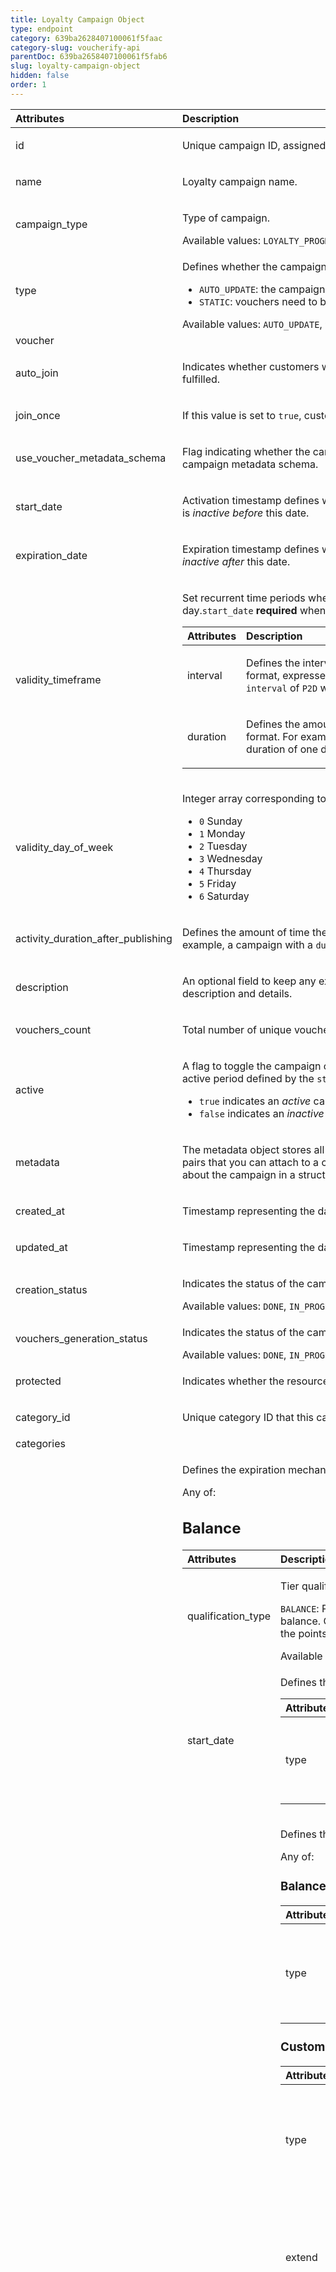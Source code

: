 ```yaml
---
title: Loyalty Campaign Object
type: endpoint
category: 639ba2628407100061f5faac
category-slug: voucherify-api
parentDoc: 639ba2658407100061f5fab6
slug: loyalty-campaign-object
hidden: false
order: 1
---
```


| Attributes |  Description  | Example |
|:-----|:--------|------:|
| id | <p>Unique campaign ID, assigned by Voucherify.</p> | <p>camp_f7fBbQxUuTN7dI7tGOo5XMDA</p> |
| name | <p>Loyalty campaign name.</p> |  |
| campaign_type | <p>Type of campaign.</p> Available values: `LOYALTY_PROGRAM` |  |
| type | <p>Defines whether the campaign can be updated with new vouchers after campaign creation.</p><ul><li><code>AUTO_UPDATE</code>: the campaign is dynamic, i.e. vouchers will generate based on set criteria</li><li><code>STATIC</code>: vouchers need to be manually published</li></ul> Available values: `AUTO_UPDATE`, `STATIC` |  |
| voucher |  |  |
| auto_join | <p>Indicates whether customers will be able to auto-join a loyalty campaign if any earning rule is fulfilled.</p> |  |
| join_once | <p>If this value is set to <code>true</code>, customers will be able to join the campaign only once.</p> |  |
| use_voucher_metadata_schema | <p>Flag indicating whether the campaign is to use the voucher's metadata schema instead of the campaign metadata schema.</p> |  |
| start_date | <p>Activation timestamp defines when the campaign starts to be active in ISO 8601 format. Campaign is <em>inactive before</em> this date.</p> | <p>2022-09-20T00:00:00.000Z</p> |
| expiration_date | <p>Expiration timestamp defines when the campaign expires in ISO 8601 format.  Campaign is <em>inactive after</em> this date.</p> | <p>2022-09-30T00:00:00.000Z</p> |
| validity_timeframe | <p>Set recurrent time periods when the campaign is valid. For example, valid for 1 hour every other day.<code>start_date</code> <strong>required</strong> when including the <code>validity_timeframe</code>.</p> <table><thead><tr><th style="text-align:left">Attributes</th><th style="text-align:left">Description</th><th style="text-align:right">Example</th></tr></thead><tbody><tr><td style="text-align:left">interval</td><td style="text-align:left"><p>Defines the intervening time between two time points in ISO 8601 format, expressed as a duration. For example, a campaign with an <code>interval</code> of <code>P2D</code> will be active every other day.</p></td><td style="text-align:right"></td></tr><tr><td style="text-align:left">duration</td><td style="text-align:left"><p>Defines the amount of time the campaign will be active in ISO 8601 format. For example, a campaign with a <code>duration</code> of <code>P1D</code> will be valid for a duration of one day.</p></td><td style="text-align:right"></td></tr></tbody></table> |  |
| validity_day_of_week | <p>Integer array corresponding to the particular days of the week in which the campaign is valid.</p><ul><li><code>0</code>  Sunday</li><li><code>1</code>  Monday</li><li><code>2</code>  Tuesday</li><li><code>3</code>  Wednesday</li><li><code>4</code>  Thursday</li><li><code>5</code>  Friday</li><li><code>6</code>  Saturday</li></ul> |  |
| activity_duration_after_publishing | <p>Defines the amount of time the campaign will be active in ISO 8601 format after publishing. For example, a campaign with a <code>duration</code> of <code>P24D</code> will be valid for a duration of 24 days.</p> |  |
| description | <p>An optional field to keep any extra textual information about the campaign such as a campaign description and details.</p> |  |
| vouchers_count | <p>Total number of unique vouchers in campaign.</p> |  |
| active | <p>A flag to toggle the campaign on or off. You can disable a campaign even though it's within the active period defined by the <code>start_date</code> and <code>expiration_date</code>.</p><ul><li><code>true</code> indicates an <em>active</em> campaign</li><li><code>false</code> indicates an <em>inactive</em> campaign</li></ul> |  |
| metadata | <p>The metadata object stores all custom attributes assigned to the campaign. A set of key/value pairs that you can attach to a campaign object. It can be useful for storing additional information about the campaign in a structured format.</p>  |  |
| created_at | <p>Timestamp representing the date and time when the campaign was created in ISO 8601 format.</p> | <p>2021-12-01T08:00:50.038Z</p> |
| updated_at | <p>Timestamp representing the date and time when the voucher was updated in ISO 8601 format.</p> | <p>2022-09-20T09:18:19.623Z</p> |
| creation_status | <p>Indicates the status of the campaign creation.</p> Available values: `DONE`, `IN_PROGRESS`, `FAILED`, `DRAFT`, `MODIFYING` |  |
| vouchers_generation_status | <p>Indicates the status of the campaign's vouchers.</p> Available values: `DONE`, `IN_PROGRESS`, `FAILED`, `DRAFT` |  |
| protected | <p>Indicates whether the resource can be deleted.</p> |  |
| category_id | <p>Unique category ID that this campaign belongs to.</p> | <p>cat_0b688929a2476386a7</p> |
| categories |  |  |
| loyalty_tiers_expiration | <p>Defines the expiration mechanism for loyalty tiers.</p> Any of: <h2>Balance</h2><table><thead><tr><th style="text-align:left">Attributes</th><th style="text-align:left">Description</th><th style="text-align:right">Example</th></tr></thead><tbody><tr><td style="text-align:left">qualification_type</td><td style="text-align:left"><p>Tier qualification.</p><p><code>BALANCE</code>: Points balance is based on the customer's current points balance. Customers qualify for the tier if their points balance is in the points range of the tier.</p> Available values: <code>BALANCE</code></td><td style="text-align:right"></td></tr><tr><td style="text-align:left">start_date</td><td style="text-align:left"><p>Defines the conditions for the start date of the tier.</p> <table><thead><tr><th style="text-align:left">Attributes</th><th style="text-align:left">Description</th><th style="text-align:right">Example</th></tr></thead><tbody><tr><td style="text-align:left">type</td><td style="text-align:left"><p>What triggers the tier to be valid for a customer.<br><code>IMMEDIATE</code>: After reaching the minimum required points.</p> Available values: <code>IMMEDIATE</code></td><td style="text-align:right"></td></tr></tbody></table></td><td style="text-align:right"></td></tr><tr><td style="text-align:left">expiration_date</td><td style="text-align:left"><p>Defines the conditions for the expiration date of a tier.</p> Any of: <h3>Balance Drop</h3><table><thead><tr><th style="text-align:left">Attributes</th><th style="text-align:left">Description</th><th style="text-align:right">Example</th></tr></thead><tbody><tr><td style="text-align:left">type</td><td style="text-align:left"><p>What triggers the tier to expire for a customer.<br><code>BALANCE_DROP</code>: Tier expires when the points balance drops below the required range of the tier.</p> Available values: <code>BALANCE_DROP</code></td><td style="text-align:right"></td></tr></tbody></table> <h3>Custom</h3><table><thead><tr><th style="text-align:left">Attributes</th><th style="text-align:left">Description</th><th style="text-align:right">Example</th></tr></thead><tbody><tr><td style="text-align:left">type</td><td style="text-align:left"><p>What triggers the tier to expire for a customer.<br><code>CUSTOM</code>: Tier expires after a certain time period passes following the instance the points balance drops below the required range of the tier.</p> Available values: <code>CUSTOM</code></td><td style="text-align:right"></td></tr><tr><td style="text-align:left">extend</td><td style="text-align:left"><p>Defines the amount of time the tier will remain active in ISO 8601 format. The expiration date counter starts at the moment when the customer reaches the minimum required points that are required to be in the tier. For example, a tier with a duration of P3M will be valid for a duration of 3 months.</p></td><td style="text-align:right"></td></tr><tr><td style="text-align:left">rounding</td><td style="text-align:left"><p>Defines the rounding mechanism for tier expiration.</p> Any of: <h4>Calendar Periods</h4><table><thead><tr><th style="text-align:left">Attributes</th><th style="text-align:left">Description</th><th style="text-align:right">Example</th></tr></thead><tbody><tr><td style="text-align:left">type</td><td style="text-align:left"><p>Period to which the expiration will be rounded to.</p><ul><li><code>MONTH</code>: The expiration date will be rounded to the end of the month.</li><li><code>QUARTER</code>: The expiration date will be rounded to the end of the quarter.</li><li><code>HALF_YEAR</code>: The expiration date will be rounded to the half year.</li><li><code>YEAR</code>: The expiration date will be rounded to the end of the year.</li></ul> Available values: <code>MONTH</code>, <code>QUARTER</code>, <code>HALF_YEAR</code>, <code>YEAR</code></td><td style="text-align:right"></td></tr><tr><td style="text-align:left">strategy</td><td style="text-align:left"><p>Which portion of the given period should the rounding be applied to.</p> Available values: <code>END</code></td><td style="text-align:right"></td></tr></tbody></table> <h4>Specific Month</h4><table><thead><tr><th style="text-align:left">Attributes</th><th style="text-align:left">Description</th><th style="text-align:right">Example</th></tr></thead><tbody><tr><td style="text-align:left">type</td><td style="text-align:left"><p>This mechanism describes a custom rounding for the expiration date.</p> Available values: <code>CUSTOM</code></td><td style="text-align:right"></td></tr><tr><td style="text-align:left">strategy</td><td style="text-align:left"><p>Which portion of the given period should the rounding be applied to.</p> Available values: <code>END</code></td><td style="text-align:right"></td></tr><tr><td style="text-align:left">unit</td><td style="text-align:left"><p>Defines the type of unit of time in which the rounding period is counted.</p> Available values: <code>MONTH</code></td><td style="text-align:right"></td></tr><tr><td style="text-align:left">value</td><td style="text-align:left"><p>Value for the unit of time that the rounding applies to. Units for this parameter are defined by the <code>rounding.unit</code> parameter.</p><ul><li><code>0</code>: January</li><li><code>1</code>: February</li><li><code>2</code>: March</li><li><code>3</code>: April</li><li><code>4</code>: May</li><li><code>5</code>: June</li><li><code>6</code>: July</li><li><code>7</code>: August</li><li><code>8</code>: September</li><li><code>9</code>: October</li><li><code>10</code>: November</li><li><code>11</code>: December</li></ul></td><td style="text-align:right"></td></tr></tbody></table></td><td style="text-align:right"></td></tr></tbody></table></td><td style="text-align:right"></td></tr></tbody></table> <h2>Points in Period</h2><table><thead><tr><th style="text-align:left">Attributes</th><th style="text-align:left">Description</th><th style="text-align:right">Example</th></tr></thead><tbody><tr><td style="text-align:left">qualification_type</td><td style="text-align:left"><p>Tier qualification.</p><p><code>POINTS_IN_PERIOD</code>: A customer qualifies for the tier only if the sum of the accumulated points in a <strong>defined time interval</strong> reaches the tier threshold.</p> Available values: <code>POINTS_IN_PERIOD</code></td><td style="text-align:right"></td></tr><tr><td style="text-align:left">qualification_period</td><td style="text-align:left"><p>Customers can qualify for the tier if they collected enough points in a given time period. So, in addition to the customer having to reach a points range, they also need to have collected the points within a set time period.</p><table><thead><tr><th style="text-align:left"><strong>Period</strong></th><th style="text-align:left"><strong>Definition</strong></th></tr></thead><tbody><tr><td style="text-align:left"><strong>Calendar Month</strong></td><td style="text-align:left">Points collected in one calendar month<br>January, February, March, etc.</td></tr><tr><td style="text-align:left"><strong>Calendar Quarter</strong></td><td style="text-align:left">Points collected in the quarter<br>- January - March<br>- April - June<br>- July - September<br>- October - December</td></tr><tr><td style="text-align:left"><strong>Calendar Half-year</strong></td><td style="text-align:left">Points collected in the half-year<br>- January - June<br>- July - December</td></tr><tr><td style="text-align:left"><strong>Calendar Year</strong></td><td style="text-align:left">Points collected in one calendar year<br>January - December</td></tr></tbody></table> Available values: <code>MONTH</code>, <code>QUARTER</code>, <code>HALF_YEAR</code>, <code>YEAR</code></td><td style="text-align:right"></td></tr><tr><td style="text-align:left">start_date</td><td style="text-align:left"><p>Defines the conditions for the start date of the tier.</p> <table><thead><tr><th style="text-align:left">Attributes</th><th style="text-align:left">Description</th><th style="text-align:right">Example</th></tr></thead><tbody><tr><td style="text-align:left">type</td><td style="text-align:left"><p>What triggers the tier to be valid for a customer.<br><code>IMMEDIATE</code>: After reaching the minimum required points.<br><code>NEXT_PERIOD</code>: When the next qualification period starts.</p> Available values: <code>IMMEDIATE</code>, <code>NEXT_PERIOD</code></td><td style="text-align:right"></td></tr></tbody></table></td><td style="text-align:right"></td></tr><tr><td style="text-align:left">expiration_date</td><td style="text-align:left"><p>Defines the conditions for the expiration date of a tier.</p> <table><thead><tr><th style="text-align:left">Attributes</th><th style="text-align:left">Description</th><th style="text-align:right">Example</th></tr></thead><tbody><tr><td style="text-align:left">type</td><td style="text-align:left"><p>What triggers the tier to expire for a customer.<br><code>END_OF_PERIOD</code>: Expire tier at the end of the period.<br><code>END_OF_NEXT_PERIOD</code>:  Expire tier at the end of the next period.</p> Available values: <code>END_OF_PERIOD</code>, <code>END_OF_NEXT_PERIOD</code></td><td style="text-align:right"></td></tr><tr><td style="text-align:left">extend</td><td style="text-align:left"><p>Extend the expiration by adding extra months or days in ISO 8601 format. The tier will remain active even though it reaches its expiration time period. For example, a tier with a duration of <code>P3M</code> will be valid for an additional duration of 3 months and a tier with a duration of <code>P1D</code> will be valid for an additional duration of 1 day.</p></td><td style="text-align:right"></td></tr></tbody></table></td><td style="text-align:right"></td></tr></tbody></table>  |  |
| object | <p>The type of object represented by JSON. This object stores information about the campaign.</p> |  |

[block:html]
{
  "html": "<style>\n[title=\"Toggle library\"] { \n  display: none; }\n.LanguagePicker-divider { \n  display: none; }\n.Playground-section3VTXuaYZivJK > .APISectionHeader3LN_-QIR0m7x {\n  display: none; }\n.LanguagePicker-languages1qVVo_v6AlP9 {\n  display: none; }\n.headline-container-article-info2GaOf2jMpV0r {\n  display: none; }\n.APISectionHeader3LN_-QIR0m7x {\n  display: none; }\n.APIResponseSchemaPicker-label3XMQ9E-slNcS {\n  display: none; }\n.PlaygroundC7DInM9NFvBg {\n  display: none; }\n.Modal-Header3VPrQs3MUWWd {\n  display: none; }\n.rm-ReferenceMain .rm-Article {\n  max-width: 2000px; }\n</style>"
}
[/block]
